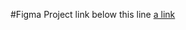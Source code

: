 #Figma Project link below this line
[a link](<https://www.figma.com/design/LYY2xKtGfYIRDz3cX8fdhA/Jobpilot---Job-Portal-Figma-UI-Template-(Community)-(Community)?node-id=1647-31186&node-type=frame&t=TbpdSrp58dDo96km-0>)
